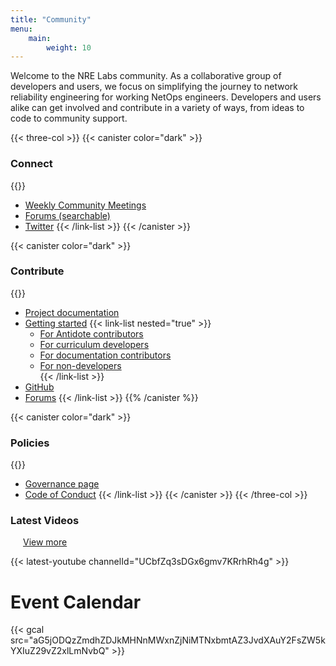 ```yaml
---
title: "Community"
menu: 
    main:
        weight: 10
---
```


Welcome to the NRE Labs community. As a collaborative group of developers and users, we focus on simplifying the journey to network reliability engineering for working NetOps engineers. Developers and users alike can get involved and contribute in a variety of ways, from ideas to code to community support.

{{< three-col >}}
{{< canister color="dark" >}}
### Connect

{{<link-list>}}
- [Weekly Community Meetings](https://community.networkreliability.engineering/c/weekly-standup)
- [Forums (searchable)](https://community.networkreliability.engineering/)
- [Twitter](https://twitter.com/NRELabs)
{{< /link-list >}}
{{< /canister >}}
    
{{< canister color="dark" >}}
### Contribute

{{<link-list>}}
- [Project documentation](https://antidoteproject.readthedocs.io/en/latest/index.html)
- [Getting started](#)
  {{< link-list nested="true" >}}
  - [For Antidote contributors](https://antidoteproject.readthedocs.io/en/latest/hacking/platform.html)
  - [For curriculum developers](https://antidoteproject.readthedocs.io/en/latest/hacking/curriculum/index.html)   
  - [For documentation contributors](https://antidoteproject.readthedocs.io/en/latest/contribute/docs.html#contrib-docs)   
  - [For non-developers](https://antidoteproject.readthedocs.io/en/latest/contribute/nondev.html)   
  {{< /link-list >}}
- [GitHub](https://github.com/nre-learning)
- [Forums](https://community.networkreliability.engineering/)
{{< /link-list >}}
{{% /canister %}}
    
{{< canister color="dark" >}}
### Policies
    
{{<link-list>}}
- [Governance page](https://github.com/nre-learning/proposals/blob/governance-draft/governance.md)
- [Code of Conduct](https://github.com/nre-learning/proposals/pull/2)
{{< /link-list >}}
{{< /canister >}}
{{< /three-col >}}


<h3 class="inline-block">Latest Videos</h3>
<a href="https://www.youtube.com/channel/UCbfZq3sDGx6gmv7KRrhRh4g"
   style="margin-left: 20px;">
    View more
</a>

{{< latest-youtube channelId="UCbfZq3sDGx6gmv7KRrhRh4g" >}}

# Event Calendar

{{< gcal src="aG5jODQzZmdhZDJkMHNnMWxnZjNiMTNxbmtAZ3JvdXAuY2FsZW5kYXIuZ29vZ2xlLmNvbQ" >}}
